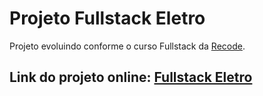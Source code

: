 # Projeto Fullstack Eletro

Projeto evoluindo conforme o curso Fullstack da [Recode](https://recode.org.br).

<h2> Link do projeto online: <a href="https://hpbonfim.github.io/fullstack-eletro/index.php">Fullstack Eletro</a>
</h2>